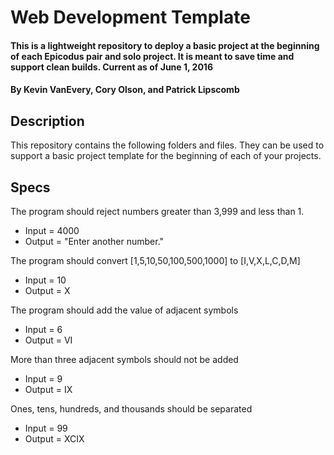 # Web Development Template

#### This is a lightweight repository to deploy a basic project at the beginning of each Epicodus pair and solo project. It is meant to save time and support clean builds. Current as of June 1, 2016

#### By Kevin VanEvery, Cory Olson, and Patrick Lipscomb

## Description

This repository contains the following folders and files.  They can be used to support a basic project template for the beginning of each of your projects.

## Specs

The program should reject numbers greater than 3,999 and less than 1.
* Input = 4000
* Output = "Enter another number."

The program should convert [1,5,10,50,100,500,1000] to [I,V,X,L,C,D,M]
* Input = 10
* Output = X<br>

The program should add the value of adjacent symbols
* Input = 6
* Output = VI<br>

More than three adjacent symbols should not be added
* Input = 9
* Output = IX<br>

Ones, tens, hundreds, and thousands should be separated
* Input = 99
* Output = XCIX<br>
